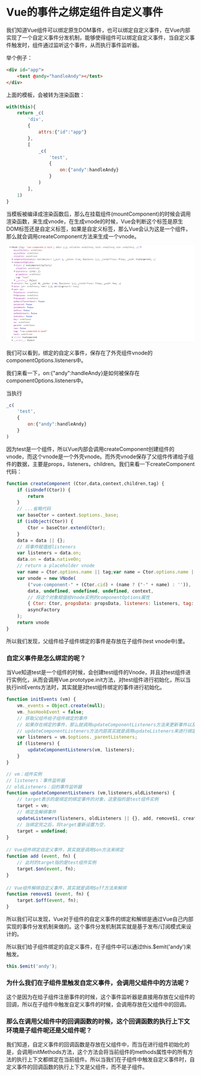# Vue的事件之绑定组件自定义事件
我们知道Vue组件可以绑定原生DOM事件，也可以绑定自定义事件，在Vue内部实现了一个自定义事件分发机制，能够使得组件可以绑定自定义事件，当自定义事件触发时，组件通过监听这个事件，从而执行事件监听器。

举个例子：

```html
<div id="app">
    <test @andy="handleAndy"></test>
</div>
```
上面的模板，会被转为渲染函数：

```javascript
with(this){
    return _c(
        'div',
        {
            attrs:{"id":"app"}
        },
        [
            _c(
                'test',
                {
                    on:{"andy":handleAndy}
                }
            )
        ],  
    1)
}
```
当模板被编译成渲染函数后，那么在挂载组件(mountComponent)的时候会调用渲染函数，来生成vnode，在生成vnode的时候，Vue会判断这个标签是原生DOM标签还是自定义标签，如果是自定义标签，那么Vue会认为这是一个组件，那么就会调用createComponent方法来生成一个vnode。

![image](https://github.com/andyChenAn/frontEnd/raw/master/images/vue/5.png)

我们可以看到，绑定的自定义事件，保存在了外壳组件vnode的componentOptions.listeners中。

我们来看一下，on:{"andy":handleAndy}是如何被保存在componentOptions.listeners中。

当执行

```javascript
_c(
    'test',
    {
        on:{"andy":handleAndy}
    }
)
```
因为test是一个组件，所以Vue内部会调用createComponent创建组件的vnode，而这个vnode是一个外壳vnode。而外壳vnode保存了父组件传递给子组件的数据，主要是props，listeners，children。我们来看一下createComponent代码：

```javascript
function createComponent (Ctor,data,context,children,tag) {
    if (isUndef(Ctor)) {
        return
    }
    // ...省略代码
    var baseCtor = context.$options._base;
    if (isObject(Ctor)) {
        Ctor = baseCtor.extend(Ctor);
    }
    data = data || {};
    // 将事件赋值给listeners
    var listeners = data.on;
    data.on = data.nativeOn;
    // return a placeholder vnode
    var name = Ctor.options.name || tag;var name = Ctor.options.name || tag;
    var vnode = new VNode(
        ("vue-component-" + (Ctor.cid) + (name ? ("-" + name) : '')),
        data, undefined, undefined, undefined, context,
        // 将这个对象赋值给Vnode实例的componentOptions属性
        { Ctor: Ctor, propsData: propsData, listeners: listeners, tag: tag, children: children },
        asyncFactory
    );
    return vnode
}
```
所以我们发现，父组件给子组件绑定的事件是存放在子组件(test vnode中)里。

### 自定义事件是怎么绑定的呢？

当Vue知道test是一个组件的时候，会创建test组件的Vnode，并且对test组件进行实例化，从而会调用Vue.prototype.init方法，对test组件进行初始化，所以当执行initEvents方法时，其实就是对test组件绑定的事件进行初始化。

```javascript
function initEvents (vm) {
    vm._events = Object.create(null);
    vm._hasHookEvent = false;
    // 获取父组件给子组件绑定的事件
    // 如果存在绑定的事件，那么就调用updateComponentListeners方法来更新事件以及绑定事件
    // updateComponentListeners方法内部其实就是调用updateListeners来进行绑定及更新事件
    var listeners = vm.$options._parentListeners;
    if (listeners) {
        updateComponentListeners(vm, listeners);
    }
}
```

```javascript
// vm：组件实例
// listeners：事件监听器
// oldListeners：旧的事件监听器
function updateComponentListeners (vm,listeners,oldListeners) {
    // target表示的是绑定的绑定事件的对象，这里指的是test组件实例
    target = vm;
    // 绑定及解绑事件
    updateListeners(listeners, oldListeners || {}, add, remove$1, createOnceHandler, vm);
    // 当绑定完之后，将target重新设置为空，
    target = undefined;
}

// Vue组件绑定自定义事件，其实就是调用$on方法来绑定
function add (event, fn) {
    // 此时的target指的是test组件实例
    target.$on(event, fn);
}

// Vue组件解绑自定义事件，其实就是调用$off方法来解绑
function remove$1 (event, fn) {
    target.$off(event, fn);
}
```
所以我们可以发现，Vue对于组件的自定义事件的绑定和解绑是通过Vue自己内部实现的事件分发机制来做的。这个事件分发机制其实就是基于发布/订阅模式来设计的。

所以我们给子组件绑定的自定义事件，在子组件中可以通过this.$emit('andy')来触发。

```javascript
this.$emit('andy');
```

### 为什么我们在子组件里触发自定义事件，会调用父组件中的方法呢？

这个是因为在给子组件注册事件的时候，这个事件监听器是直接用存放在父组件的回调，所以在子组件中触发自定义事件的时候，会调用存放在父组件中的回调。

### 那么在调用父组件中的回调函数的时候，这个回调函数的执行上下文环境是子组件呢还是父组件呢？

我们知道，自定义事件的回调函数是存放在父组件中，而当在进行组件初始化的是，会调用initMethods方法，这个方法会将当前组件的methods属性中的所有方法的执行上下文都绑定在当前组件。所以当我们在子组件中触发自定义事件时，自定义事件的回调函数的执行上下文是父组件，而不是子组件。
